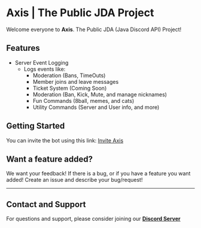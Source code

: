 # Axis | The Public JDA Project
Welcome everyone to **Axis**. The Public JDA (Java Discord API) Project!

## Features
- Server Event Logging
  - Logs events like:
    - Moderation (Bans, TimeOuts)
    - Member joins and leave messages
    - Ticket System (Coming Soon)
    - Moderation (Ban, Kick, Mute, and manage nicknames)
    - Fun Commands (8ball, memes, and cats)
    - Utility Commands (Server and User info, and more)

## Getting Started
You can invite the bot using this link:
[Invite Axis](https://discord.com/oauth2/authorize?client_id=1326386369370525756)

## Want a feature added?
We want your feedback! If there is a bug, or if you have a feature you want added! Create an issue and describe your bug/request!

---

## Contact and Support
For questions and support, please consider joining our **[Discord Server](https://discord.gg/qKgnKk3ZcT)**
